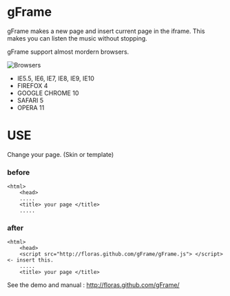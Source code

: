 gFrame
=======

gFrame makes a new page and insert current page in the iframe.
This makes you can listen the music without stopping.

gFrame support almost mordern browsers.

![Browsers](http://floras.github.com/gFrame/resource/browser_icons.jpg "Browsers")

*   IE5.5, IE6, IE7, IE8, IE9, IE10
*   FIREFOX 4
*   GOOGLE CHROME 10
*   SAFARI 5
*   OPERA 11

USE
======

Change your page. (Skin or template)

### before

    <html>
        <head>
        .....
        <title> your page </title>
        .....


### after

    <html>
        <head>
        <script src="http://floras.github.com/gFrame/gFrame.js"> </script> <- insert this.
        .....
        <title> your page </title>


See the demo and manual : http://floras.github.com/gFrame/